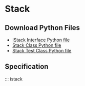 # Stack

## Download Python Files

- [IStack Interface Python file](../istack.py)
- [Stack Class Python file](../stack.py)
- [Stack Test Class Python file](../test_stack.py)

## Specification

::: istack
